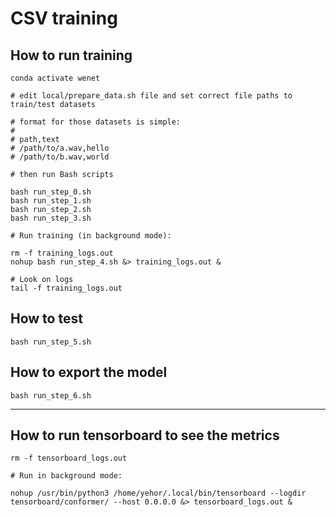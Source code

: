 # CSV training

## How to run training

```
conda activate wenet

# edit local/prepare_data.sh file and set correct file paths to train/test datasets

# format for those datasets is simple:
#
# path,text
# /path/to/a.wav,hello
# /path/to/b.wav,world

# then run Bash scripts

bash run_step_0.sh
bash run_step_1.sh
bash run_step_2.sh
bash run_step_3.sh

# Run training (in background mode):

rm -f training_logs.out
nohup bash run_step_4.sh &> training_logs.out &

# Look on logs
tail -f training_logs.out
```

## How to test

```
bash run_step_5.sh
```

## How to export the model

```
bash run_step_6.sh
```

---

## How to run tensorboard to see the metrics

```
rm -f tensorboard_logs.out

# Run in background mode:

nohup /usr/bin/python3 /home/yehor/.local/bin/tensorboard --logdir tensorboard/conformer/ --host 0.0.0.0 &> tensorboard_logs.out &
```

